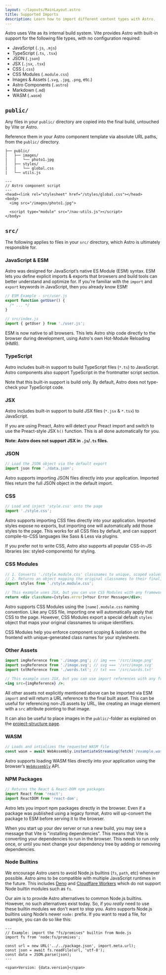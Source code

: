 ```yaml
---
layout: ~/layouts/MainLayout.astro
title: Supported Imports
description: Learn how to import different content types with Astro.
---
```


Astro uses Vite as its internal build system. Vite provides Astro with built-in support for the following file types, with no configuration required:

- JavaScript (`.js`, `.mjs`)
- TypeScript (`.ts`, `.tsx`)
- JSON (`.json`)
- JSX (`.jsx`, `.tsx`)
- CSS (`.css`)
- CSS Modules (`.module.css`)
- Images & Assets (`.svg`, `.jpg`, `.png`, etc.)
- Astro Components (`.astro`)
- Markdown (`.md`)
- WASM (`.wasm`)

## `public/`
Any files in your `public/` directory are copied into the final build, untouched by Vite or Astro. 

Reference them in your Astro component template via absolute URL paths, from the `public/` directory.

```
├── public/
│   ├── images/
|   |   └── photo1.jpg
│   ├── styles/
|   |   └── global.css
|   └── utils.js
```

```astro
---
// Astro component script
---
<head><link rel="stylesheet" href="/styles/global.css"></head>
<body>
  <img src="/images/photo1.jpg"> 

  <script type="module" src="/nav-utils.js"></script>
</body>

```

## `src/`
 The following applies to files in your `src/` directory, which Astro is ultimately responsible for.

### JavaScript & ESM

Astro was designed for JavaScript’s native ES Module (ESM) syntax. ESM lets you define explicit imports & exports that browsers and build tools can better understand and optimize for. If you're familiar with the `import` and `export` keywords in JavaScript, then you already know ESM!

```js
// ESM Example - src/user.js
export function getUser() {
  /* ... */
}

// src/index.js
import { getUser } from './user.js';
```

ESM is now native to all browsers. This lets Astro ship code directly to the browser during development, using Astro's own Hot-Module Reloading (HMR).

### TypeScript

Astro includes built-in support to build TypeScript files (`*.ts`) to JavaScript. Astro components also support TypeScript in the frontmatter script section.

Note that this built-in support is build only. By default, Astro does not type-check your TypeScript code.

<!-- To integrate type checking into your development/build workflow, add the [@snowpack/plugin-typescript](https://www.npmjs.com/package/@snowpack/plugin-typescript) plugin. -->

### JSX

Astro includes built-in support to build JSX files (`*.jsx` & `*.tsx`) to JavaScript.

If you are using Preact, Astro will detect your Preact import and switch to use the Preact-style JSX `h()` function. This is all done automatically for you.

**Note: Astro does not support JSX in `.js`/`.ts` files.**

### JSON

```js
// Load the JSON object via the default export
import json from './data.json';
```

Astro supports importing JSON files directly into your application. Imported files return the full JSON object in the default import.

### CSS

```js
// Load and inject 'style.css' onto the page
import './style.css';
```

Astro supports importing CSS files directly into your application. Imported styles expose no exports, but importing one will automatically add those styles to the page. This works for all CSS files by default, and can support compile-to-CSS languages like Sass & Less via plugins.

If you prefer not to write CSS, Astro also supports all popular CSS-in-JS libraries (ex: styled-components) for styling.

### CSS Modules

```jsx
// 1. Converts './style.module.css' classnames to unique, scoped values.
// 2. Returns an object mapping the original classnames to their final, scoped value.
import styles from './style.module.css';

// This example uses JSX, but you can use CSS Modules with any framework.
return <div className={styles.error}>Your Error Message</div>;
```

Astro supports CSS Modules using the `[name].module.css` naming convention. Like any CSS file, importing one will automatically apply that CSS to the page. However, CSS Modules export a special default `styles` object that maps your original classnames to unique identifiers.

CSS Modules help you enforce component scoping & isolation on the frontend with unique-generated class names for your stylesheets.

### Other Assets

```jsx
import imgReference from './image.png'; // img === '/src/image.png'
import svgReference from './image.svg'; // svg === '/src/image.svg'
import txtReference from './words.txt'; // txt === '/src/words.txt'

// This example uses JSX, but you can use import references with any framework.
<img src={imgReference} />;
```

All other assets not explicitly mentioned above can be imported via ESM `import` and will return a URL reference to the final built asset. This can be useful for referencing non-JS assets by URL, like creating an image element with a `src` attribute pointing to that image.

It can also be useful to place images in the `public/`-folder as explained on the [project-structure page](/en/core-concepts/project-structure/#public).

### WASM

```js
// Loads and intializes the requested WASM file
const wasm = await WebAssembly.instantiateStreaming(fetch('/example.wasm'));
```

Astro supports loading WASM files directly into your application using the browser’s [`WebAssembly`](https://developer.mozilla.org/en-US/docs/Web/JavaScript/Reference/Global_Objects/WebAssembly) API.

### NPM Packages

```js
// Returns the React & React-DOM npm packages
import React from 'react';
import ReactDOM from 'react-dom';
```

Astro lets you import npm packages directly in the browser. Even if a package was published using a legacy format, Astro will up-convert the package to ESM before serving it to the browser.

When you start up your dev server or run a new build, you may see a message that Vite is "installing dependencies". This means that Vite is converting your dependencies to run in the browser. This needs to run only once, or until you next change your dependency tree by adding or removing dependencies.

### Node Builtins

We encourage Astro users to avoid Node.js builtins (`fs`, `path`, etc) whenever possible. Astro aims to be compatible with multiple JavaScript runtimes in the future. This includes [Deno](https://deno.land/) and [Cloudflare Workers](https://workers.cloudflare.com/) which do not support Node builtin modules such as `fs`.

Our aim is to provide Astro alternatives to common Node.js builtins. However, no such alternatives exist today. So, if you _really_ need to use these builtin modules we don't want to stop you. Astro supports Node.js builtins using Node’s newer `node:` prefix. If you want to read a file, for example, you can do so like this:

```astro
---
// Example: import the "fs/promises" builtin from Node.js
import fs from 'node:fs/promises';

const url = new URL('../../package.json', import.meta.url);
const json = await fs.readFile(url, 'utf-8');
const data = JSON.parse(json);
---

<span>Version: {data.version}</span>
```
